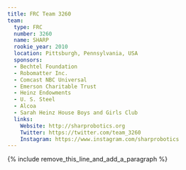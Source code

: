```yaml
---
title: FRC Team 3260
team:
  type: FRC
  number: 3260
  name: SHARP
  rookie_year: 2010
  location: Pittsburgh, Pennsylvania, USA
  sponsors:
  - Bechtel Foundation
  - Robomatter Inc.
  - Comcast NBC Universal
  - Emerson Charitable Trust
  - Heinz Endowments
  - U. S. Steel
  - Alcoa
  - Sarah Heinz House Boys and Girls Club
  links:
    Website: http://sharprobotics.org
    Twitter: https://twitter.com/team_3260
    Instagram: https://www.instagram.com/sharprobotics
---
```


{% include remove_this_line_and_add_a_paragraph %}